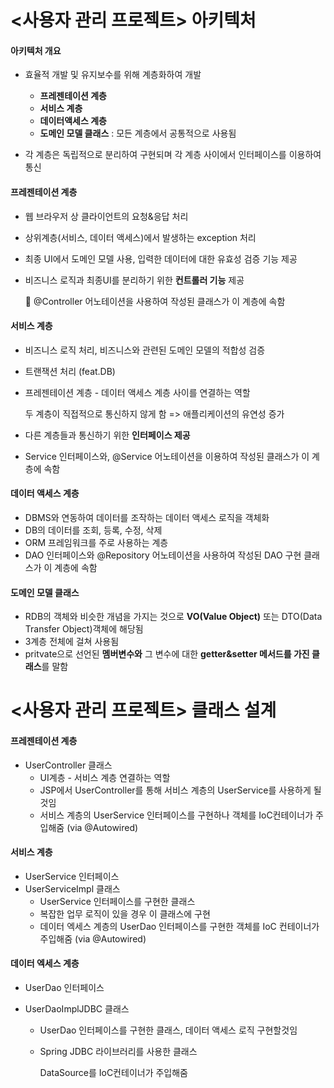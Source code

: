 # <사용자 관리 프로젝트> 아키텍처

#### 아키텍처 개요

* 효율적 개발 및 유지보수를 위해 계층화하여 개발
  * **프레젠테이션 계층**
  * **서비스 계층**
  * **데이터액세스 계층**
  * **도메인 모델 클래스** : 모든 계층에서 공통적으로 사용됨

* 각 계층은 독립적으로 분리하여 구현되며 각 계층 사이에서 인터페이스를 이용하여 통신



#### 프레젠테이션 계층

* 웹 브라우저 상 클라이언트의 요청&응답 처리

* 상위계층(서비스, 데이터 액세스)에서 발생하는 exception 처리

* 최종 UI에서 도메인 모델 사용, 입력한 데이터에 대한 유효성 검증 기능 제공

* 비즈니스 로직과 최종UI를 분리하기 위한 **컨트롤러 기능** 제공

  🚨 @Controller 어노테이션을 사용하여 작성된 클래스가 이 계층에 속함



#### 서비스 계층

* 비즈니스 로직 처리, 비즈니스와 관련된 도메인 모델의 적합성 검증

* 트랜잭션 처리 (feat.DB)

* 프레젠테이션 계층 - 데이터 액세스 계층 사이를 연결하는 역할

  두 계층이 직접적으로 통신하지 않게 함 => 애플리케이션의 유연성 증가

* 다른 계층들과 통신하기 위한 **인터페이스 제공**
* Service 인터페이스와, @Service 어노테이션을 이용하여 작성된 클래스가 이 계층에 속함



#### 데이터 액세스 계층

* DBMS와 연동하여 데이터를 조작하는 데이터 액세스 로직을 객체화
* DB의 데이터를 조회, 등록, 수정, 삭제
* ORM 프레임워크를 주로 사용하는 계층
* DAO 인터페이스와 @Repository 어노테이션을 사용하여 작성된 DAO 구현 클래스가 이 계층에 속함



#### 도메인 모델 클래스

* RDB의 객체와 비슷한 개념을 가지는 것으로 **VO(Value Object)** 또는 DTO(Data Transfer Object)객체에 해당됨
* 3계층 전체에 걸쳐 사용됨
* pritvate으로 선언된 **멤버변수와** 그 변수에 대한 **getter&setter 메서드를 가진 클래스**를 말함



# <사용자 관리 프로젝트> 클래스 설계

#### 프레젠테이션 계층

* UserController 클래스
  * UI계층 - 서비스 계층 연결하는 역할
  * JSP에서 UserController를 통해 서비스 계층의 UserService를 사용하게 될 것임
  * 서비스 계층의 UserService 인터페이스를 구현하나 객체를 IoC컨테이너가 주입해줌 (via @Autowired)



#### 서비스 계층

* UserService 인터페이스
* UserServiceImpl 클래스
  * UserService 인터페이스를 구현한 클래스
  * 복잡한 업무 로직이 있을 경우 이 클래스에 구현
  * 데이터 엑세스 계층의 UserDao 인터페이스를 구현한 객체를 IoC 컨테이너가 주입해줌 (via @Autowired)

#### 데이터 엑세스 계층

* UserDao 인터페이스

* UserDaoImplJDBC 클래스

  * UserDao 인터페이스를 구현한 클래스, 데이터 액세스 로직 구현할것임

  * Spring JDBC 라이브러리를 사용한 클래스

    DataSource를 IoC컨테이너가 주입해줌

  